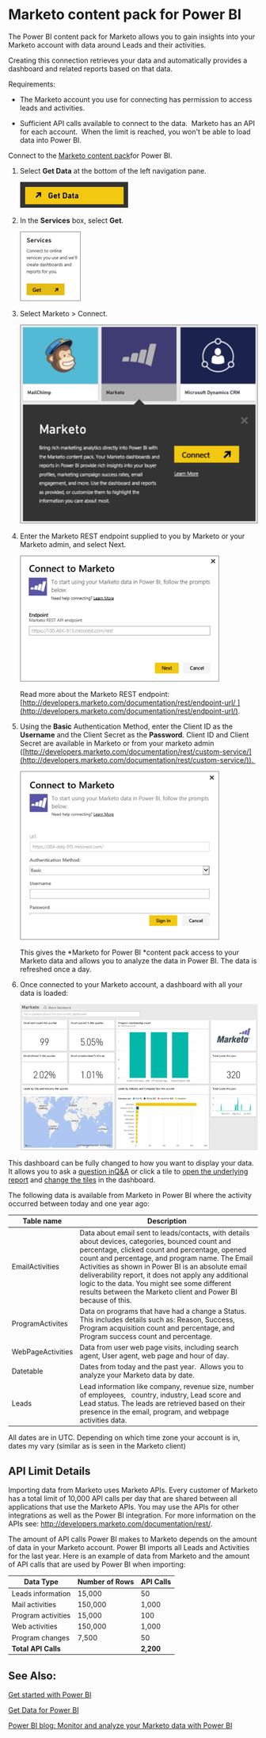 ﻿<properties 
   pageTitle="Marketo content pack for Power BI"
   description="Marketo content pack for Power BI"
   services="powerbi" 
   documentationCenter="" 
   authors="mgblythe" 
   manager="mblythe" 
   editor=""
   tags=""/>
 
<tags
   ms.service="powerbi"
   ms.devlang="NA"
   ms.topic="article"
   ms.tgt_pltfrm="NA"
   ms.workload="powerbi"
   ms.date="09/28/2015"
   ms.author="lukaszp"/>
# Marketo content pack for Power BI

﻿The Power BI content pack for Marketo allows you to gain insights into your Marketo account with data around Leads and their activities.

 Creating this connection retrieves your data and automatically provides a dashboard and related reports based on that data. 

Requirements:

-   The Marketo account you use for connecting has permission to access leads and activities.

-   Sufficient API calls available to connect to the data.  Marketo has an API for each account.  When the limit is reached, you won't be able to load data into Power BI. 

Connect to the [Marketo content pack](https://app.powerbi.com/getdata/services/marketo)for Power BI.


1.  Select **Get Data** at the bottom of the left navigation pane.

    ![](media/powerbi-content-pack-marketo/PBI_GetData.png)

2.  In the **Services** box, select **Get**.

    ![](media/powerbi-content-pack-marketo/PBI_GetServices.png) 

3.  Select Marketo \> Connect.

    ![](media/powerbi-content-pack-marketo/PBI_GetMarketoDescriptn.png)

4.  Enter the Marketo REST endpoint supplied to you by Marketo or your Marketo admin, and select Next.

    ![](media/powerbi-content-pack-marketo/PBI_MarketoConnect.png)

    Read more about the Marketo REST endpoint: [http://developers.marketo.com/documentation/rest/endpoint-url/ ](http://developers.marketo.com/documentation/rest/endpoint-url/).


5.  Using the **Basic** Authentication Method, enter the Client ID as the **Username** and the Client Secret as the **Password**. Client ID and Client Secret are available in Marketo or from your marketo admin ([http://developers.marketo.com/documentation/rest/custom-service/](http://developers.marketo.com/documentation/rest/custom-service/)). 

    ![](media/powerbi-content-pack-marketo/PBI_MarketoSignIn.png)

    This gives the *Marketo for Power BI *content pack access to your Marketo data and allows you to analyze the data in Power BI. The data is refreshed once a day.

6.  Once connected to your Marketo account, a dashboard with all your data is loaded:

    ![](media/powerbi-content-pack-marketo/PBI_MarketoDash.png)

This dashboard can be fully changed to how you want to display your data. It allows you to ask a [question in](powerbi-service-q-and-a.md)[Q&A](powerbi-service-q-and-a.md) or click a tile to [open the underlying report](powerbi-service-dashboard-tiles.md) and [c](powerbi-service-edit-a-tile-in-a-dashboard.md)[](powerbi-service-edit-a-tile-in-a-dashboard.md)[hange the tiles](powerbi-service-edit-a-tile-in-a-dashboard.md) in the dashboard.


The following data is available from Marketo in Power BI where the activity occurred between today and one year ago:


|Table name|Description|
|---|---|
|EmailActivities|Data about email sent to leads/contacts, with details about devices, categories, bounced count and percentage, clicked count and percentage, opened count and percentage, and program name. The Email Activities as shown in Power BI is an absolute email deliverability report, it does not apply any additional logic to the data. You might see some different results between the Marketo client and Power BI because of this.|
|ProgramActivites|Data on programs that have had a change a Status. This includes details such as: Reason, Success, Program acquisition count and percentage, and Program success count and percentage.|
|WebPageActivities|Data from user web page visits, including search agent, User agent, web page and hour of day.|
|Datetable|Dates from today and the past year.  Allows you to analyze your Marketo data by date.|
|Leads|Lead information like company, revenue size, number of employees,   country, industry, Lead score and Lead status. The leads are retrieved based on their presence in the email, program, and webpage activities data.|

All dates are in UTC. Depending on which time zone your account is in, dates my vary (similar as is seen in the Marketo client)

## API Limit Details

Importing data from Marketo uses Marketo APIs. Every customer of Marketo has a total limit of 10,000 API calls per day that are shared between all applications that use the Marketo APIs. You may use the APIs for other integrations as well as the Power BI integration. For more information on the APIs see: <http://developers.marketo.com/documentation/rest/>.

The amount of API calls Power BI makes to Marketo depends on the amount of data in your Marketo account. Power BI imports all Leads and Activities for the last year. Here is an example of data from Marketo and the amount of API calls that are used by Power BI when importing:


|Data Type|Number of Rows|API Calls|
|---|---|---|
|Leads information|15,000|50|
|Mail activities|150,000|1,000|
|Program activities|15,000|100|
|Web activities|150,000|1,000|
|Program changes|7,500|50|
|**Total API Calls**||**2,200**|

## See Also:

[Get started with Power BI](powerbi-service-get-started.md)

[Get Data for Power BI](powerbi-service-get-data.md)

[Power BI blog: Monitor and analyze your Marketo data with Power BI](http://blogs.msdn.com/b/powerbi/archive/2015/03/19/monitor-and-analyze-your-marketo-data-with-power-bi.aspx)




 

